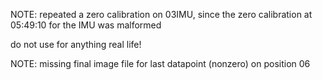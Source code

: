 NOTE:
repeated a zero calibration on  03IMU, since the zero calibration at 05:49:10  for the IMU was malformed 

do not use for anything real life!


NOTE:
missing final image file for last datapoint (nonzero) on position 06
